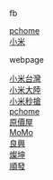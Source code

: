 fb

[pchome](https://www.facebook.com/pchome24h) <BR/>
[小米](https://www.facebook.com/XiaomiTaiwan/) <BR/>



webpage

[小米台灣](https://mobile.mi.com/tw/) <BR/>
[小米大陸](https://www.mi.com/index.html) <BR/>
[小米秒搶](https://www.mi.com/seckill) <BR/>
[pchome](https://24h.pchome.com.tw/) <BR/>
[原價屋](http://www.coolpc.com.tw/) <BR/>
[MoMo](https://www.momoshop.com.tw/) <BR/>
[良興](https://www.eclife.com.tw/)<BR/>
[燦坤](https://www.tkec.com.tw/)<BR/>
[順發](https://www.isunfar.com.tw/)<BR/>
[]()<BR/>
[]()<BR/>
[]()<BR/>
[]()<BR/>
[]()<BR/>
[]()<BR/>
[]()<BR/>
[]()<BR/>



[]()<BR/>
